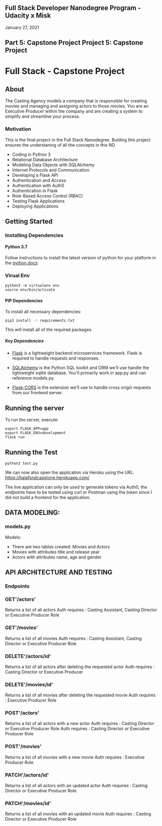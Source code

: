 ## Full Stack Developer Nanodegree Program - Udacity x Misk 

January 27, 2021

Part 5: Capstone Project
Project 5: Capstone Project
-----

# Full Stack - Capstone Project

## About
The Casting Agency models a company that is responsible for creating movies and managing and assigning actors to those movies. You are an Executive Producer within the company and are creating a system to simplify and streamline your process.

### Motivation
This is the final project in the Full Stack Nanodegree.
Bulding this project ensures the understaning of all the concepts in this ND
- Coding in Python 3
- Relational Database Architecture
- Modeling Data Objects with SQLAlchemy
- Internet Protocols and Communication
- Developing a Flask API
- Authentication and Access
- Authentication with Auth0
- Authentication in Flask
- Role-Based Access Control (RBAC)
- Testing Flask Applications
- Deploying Applications

## Getting Started

### Installing Dependencies

#### Python 3.7

Follow instructions to install the latest version of python for your platform in the [python docs](https://docs.python.org/3/using/unix.html#getting-and-installing-the-latest-version-of-python)

### Virual Env
```
python3 -m virtualenv env
source env/bin/activate
```

#### PIP Dependencies

To install all necessary dependencies:

```bash
pip3 install -r requirements.txt
```

This will install all of the required packages.

##### Key Dependencies

- [Flask](http://flask.pocoo.org/)  is a lightweight backend microservices framework. Flask is required to handle requests and responses.

- [SQLAlchemy](https://www.sqlalchemy.org/) is the Python SQL toolkit and ORM we'll use handle the lightweight sqlite database. You'll primarily work in app.py and can reference models.py. 

- [Flask-CORS](https://flask-cors.readthedocs.io/en/latest/#) is the extension we'll use to handle cross origin requests from our frontend server. 

## Running the server

To run the server, execute:
```
export FLASK_APP=app
export FLASK_ENV=development
flask run
```
## Running the Test
```
python3 test.py
```
We can now also open the application via Heroku using the URL:
https://halafsndcapstone.herokuapp.com/

The live application can only be used to generate tokens via Auth0, the endpoints have to be tested using curl or Postman 
using the token since I did not build a frontend for the application.

## DATA MODELING:

### models.py
Models:
- There are two tables created: Movies and Actors
- Movies with attributes title and release year
- Actors with attributes name, age and gender

## API ARCHITECTURE AND TESTING
### Endpoints

### GET'/actors'
Returns a list of all actors 
Auth requires : Casting Assistant, Casting Director or Executive Producer Role

### GET'/movies'
Returns a list of all movies
Auth requires : Casting Assistant, Casting Director or Executive Producer Role

### DELETE'/actors/id'
Returns a list of all actors after deleting the requested actor
Auth requires : Casting Director or Executive Producer

### DELETE'/movies/id'
Returns a list of all movies after deleting the requested movie
Auth requires : Executive Producer Role

### POST'/actors'
Returns a list of all actors with a new actor
Auth requires : Casting Director or Executive Producer Role
Auth requires : Casting Director or Executive Producer Role

### POST'/movies' 
Returns a list of all movies with a new movie
Auth requires : Executive Producer Role

### PATCH'/actors/id'
Returns a list of all actors with an updated actor
Auth requires : Casting Director or Executive Producer Role
### PATCH'/movies/id'
Returns a list of all movies with an updated movie
Auth requires : Casting Director or Executive Producer Role